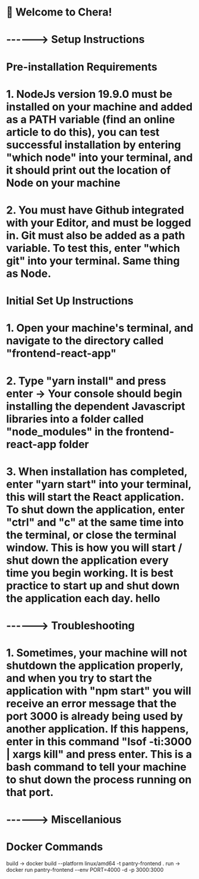 # 🚀 Welcome to Chera!

# ------> Setup Instructions

# Pre-installation Requirements

# 1. NodeJs version 19.9.0 must be installed on your machine and added as a PATH variable (find an online article to do this), you can test successful installation by entering "which node" into your terminal, and it should print out the location of Node on your machine

# 2. You must have Github integrated with your Editor, and must be logged in. Git must also be added as a path variable. To test this, enter "which git" into your terminal. Same thing as Node.

# Initial Set Up Instructions

# 1. Open your machine's terminal, and navigate to the directory called "frontend-react-app"

# 2. Type "yarn install" and press enter -> Your console should begin installing the dependent Javascript libraries into a folder called "node_modules" in the frontend-react-app folder

# 3. When installation has completed, enter "yarn start" into your terminal, this will start the React application. To shut down the application, enter "ctrl" and "c" at the same time into the terminal, or close the terminal window. This is how you will start / shut down the application every time you begin working. It is best practice to start up and shut down the application each day. hello

# ------> Troubleshooting

# 1. Sometimes, your machine will not shutdown the application properly, and when you try to start the application with "npm start" you will receive an error message that the port 3000 is already being used by another application. If this happens, enter in this command "lsof -ti:3000 | xargs kill" and press enter. This is a bash command to tell your machine to shut down the process running on that port.

# ------> Miscellanious

# Docker Commands

build -> docker build --platform linux/amd64 -t pantry-frontend .
run -> docker run pantry-frontend --env PORT=4000 -d -p 3000:3000
